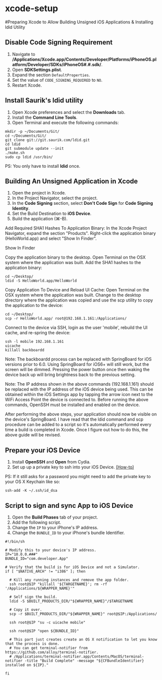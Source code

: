 xcode-setup
===========

#Preparing Xcode to Allow Building Unsigned iOS Applications & Installing ldid Utility

## Disable Code Signing Requirement

1. Navigate to __/Applications/Xcode.app/Contents/Developer/Platforms/iPhoneOS.platform/Developer/SDKs/iPhoneOS#.#.sdk/__.
2. Open __SDKSettings.plist__.
3. Expand the section `DefaultProperties`.
4. Set the value of `CODE_SIGNING_REQUIRED` to `NO`.
5. Restart Xcode.

## Install Saurik's ldid utility

1. Open Xcode preferences and select the __Downloads__ tab.
2. Install the __Command Line Tools__.
3. Open Terminal and execute the following commands:
```applescript
mkdir -p ~/Documents/Git/
cd ~/Documents/Git/
git clone git://git.saurik.com/ldid.git
cd ldid
git submodule update --init
./make.sh
sudo cp ldid /usr/bin/
```

PS: You only have to install __ldid__ once.

## Building An Unsigned Application in Xcode
1. Open the project in Xcode.
2. In the Project Navigator, select the project.
3. In the __Code Signing__ section, select __Don't Code Sign__ for __Code Signing Identity__.
4. Set the Build Destination to __iOS Device__.
5. Build the application (⌘-B).

Add Required SHA1 Hashes To Application Binary:
In the Xcode Project Navigator, expand the section "Products".
Right-click the application binary (HelloWorld.app) and select "Show In Finder".

Show In Finder

Copy the application binary to the desktop.
Open Terminal on the OSX system where the application was built.
Add the SHA1 hashes to the application binary:

```applescript
cd ~/Desktop/
ldid -S HelloWorld.app/HelloWorld
```
Copy Application To Device and Reload UI Cache:
Open Terminal on the OSX system where the application was built.
Change to the desktop directory where the application was copied and use the scp utility to copy the application to the device:
```applescript
cd ~/Desktop/
scp -r HelloWorld.app/ root@192.168.1.161:/Applications/
```
Connect to the device via SSH, login as the user 'mobile', rebuild the UI cache, and re-spring the device:
```applescript
ssh -l mobile 192.168.1.161
uicache
killall backboardd
```
Note: The backboardd process can be replaced with SpringBoard for iOS versions prior to 6.0. Using SpringBoard for iOS6+ will still work, but the screen will be dimmed. Pressing the power button once then waking the device back up will bring brightness back to the previous setting.

Note: The IP address shown in the above commands (192.168.1.161) should be replaced with the IP address of the iOS device being used. This can be obtained within the iOS Settings app by tapping the arrow icon next to the WiFi Access Point the device is connected to. Before running the above commands, OpenSSH must be installed and enabled on the device.

After performing the above steps, your application should now be visible on the device's SpringBoard. I have read that the ldid command and scp procedure can be added to a script so it's automatically performed every time a build is completed in Xcode. Once I figure out how to do this, the above guide will be revised.


## Prepare your iOS Device

1. Install __OpenSSH__ and __Open__ from Cydia.
2. Set up up a private key to ssh into your iOS Device. [(How-to)](http://www.priyaontech.com/2012/01/ssh-into-your-jailbroken-idevice-without-a-password/)

PS: If it still asks for a password you might need to add the private key to your OS X Keychain like so:

```applescript
ssh-add -K ~/.ssh/id_dsa
```

## Script to sign and sync App to iOS Device

1. Open the __Build Phases__ tab of your project.
2. Add the following script.
3. Change the `IP` to your iPhone's IP address.
4. Change the `BUNDLE_ID` to your iPhone's bundle Identifier.

```applescript
#!/bin/sh

# Modify this to your device's IP address.
IP="10.0.0.###"
BUNDLE_ID="com.developer.App"
    
# Verify that the build is for iOS Device and not a Simulator.
if [ "$NATIVE_ARCH" != "i386" ]; then

  # Kill any running instances and remove the app folder.
  ssh root@$IP "killall '${TARGETNAME}'; rm -rf '/Applications/${WRAPPER_NAME}'"

  # Self sign the build.
  ldid -S $BUILT_PRODUCTS_DIR/"${WRAPPER_NAME}"/$TARGETNAME

  # Copy it over.
  scp -r $BUILT_PRODUCTS_DIR/"${WRAPPER_NAME}" root@$IP:/Applications/

  ssh root@$IP "su -c uicache mobile"

  ssh root@$IP "open ${BUNDLE_ID}"

  # This part just creates create an OS X notification to let you know that the process is done.
  # You can get terminal-notifier from https://github.com/alloy/terminal-notifier.
  # /Applications/terminal-notifier.app/Contents/MacOS/terminal-notifier -title "Build Complete" -message "${CFBundleIdentifier} installed on ${IP}."

fi
```

